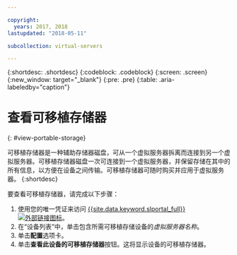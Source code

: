 ```yaml
---

copyright:
  years: 2017, 2018
lastupdated: "2018-05-11"

subcollection: virtual-servers

---
```


{:shortdesc: .shortdesc}
{:codeblock: .codeblock}
{:screen: .screen}
{:new_window: target="_blank"}
{:pre: .pre}
{:table: .aria-labeledby="caption"}


# 查看可移植存储器  
{: #view-portable-storage}

 可移植存储器是一种辅助存储器磁盘，可从一个虚拟服务器拆离而连接到另一个虚拟服务器。可移植存储器磁盘一次可连接到一个虚拟服务器，并保留存储在其中的所有信息，以方便在设备之间传输。可移植存储器可随时购买并应用于虚拟服务器。
{:shortdesc}

要查看可移植存储器，请完成以下步骤：

1. 使用您的唯一凭证来访问 [{{site.data.keyword.slportal_full}} ![外部链接图标](../../icons/launch-glyph.svg "外部链接图标")](https://control.softlayer.com/)。
2. 在“设备列表”中，单击包含所需可移植存储设备的*虚拟服务器名称*。
3. 单击**配置**选项卡。
4. 单击**查看此设备的可移植存储器**按钮。这将显示设备的可移植存储器。


